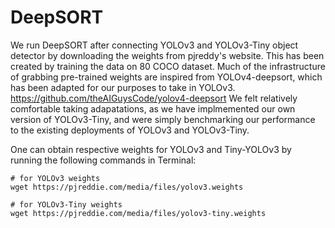 # DeepSORT

We run DeepSORT after connecting YOLOv3 and YOLOv3-Tiny object detector by downloading the weights from pjreddy's website. This has been created by training the data on 80 COCO dataset. 
Much of the infrastructure of grabbing pre-trained weights are inspired from YOLOv4-deepsort, which has been adapted for our purposes to take in YOLOv3. https://github.com/theAIGuysCode/yolov4-deepsort
We felt relatively comfortable taking adapatations, as we have implmemented our own version of YOLOv3-Tiny, and were simply benchmarking our performance to the existing deployments of YOLOv3 and YOLOv3-Tiny.

One can obtain respective weights for YOLOv3 and Tiny-YOLOv3 by running the following commands in Terminal:
```
# for YOLOv3 weights
wget https://pjreddie.com/media/files/yolov3.weights

# for YOLOv3-Tiny weights
wget https://pjreddie.com/media/files/yolov3-tiny.weights
```
